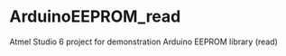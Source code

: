 ArduinoEEPROM_read
==================

Atmel Studio 6 project for demonstration Arduino EEPROM library (read)
